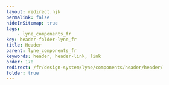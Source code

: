 ```yaml
---
layout: redirect.njk
permalink: false
hideInSitemap: true
tags: 
    - lyne_components_fr
key: header-folder-lyne_fr
title: Header
parent: lyne_components_fr
keywords: header, header-link, link
order: 170
redirect: /fr/design-system/lyne/components/header/header/
folder: true
---
```

